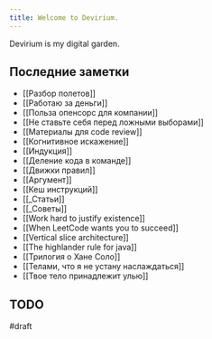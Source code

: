 ```yaml
---
title: Welcome to Devirium.
---
```


Devirium is my digital garden.

## Последние заметки
- [[Разбор полетов]]
- [[Работаю за деньги]]
- [[Польза опенсорс для компании]]
- [[Не ставьте себя перед ложными выборами]]
- [[Материалы для code review]]
- [[Когнитивное искажение]]
- [[Индукция]]
- [[Деление кода в команде]]
- [[Движки правил]]
- [[Аргумент]]
- [[Кеш инструкций]]
- [[_Статьи]]
- [[_Советы]]
- [[Work hard to justify existence]]
- [[When LeetCode wants you to succeed]]
- [[Vertical slice architecture]]
- [[The highlander rule for java]]
- [[Трилогия о Хане Соло]]
- [[Телами, что я не устану наслаждаться]]
- [[Твое тело принадлежит улью]]

## TODO

#draft
